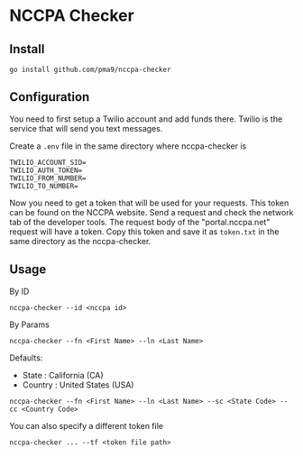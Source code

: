 # NCCPA Checker

## Install

`go install github.com/pma9/nccpa-checker`

## Configuration

You need to first setup a Twilio account and add funds there.
Twilio is the service that will send you text messages.

Create a `.env` file in the same directory where nccpa-checker is

```
TWILIO_ACCOUNT_SID=
TWILIO_AUTH_TOKEN=
TWILIO_FROM_NUMBER=
TWILIO_TO_NUMBER=
```

Now you need to get a token that will be used for your requests.
This token can be found on the NCCPA website. Send a request and
check the network tab of the developer tools. The request body
of the "portal.nccpa.net" request will have a token. Copy this token
and save it as `token.txt` in the same directory as the nccpa-checker.

## Usage

By ID

`nccpa-checker --id <nccpa id>`

By Params

`nccpa-checker --fn <First Name> --ln <Last Name>`

Defaults:
- State : California (CA)
- Country : United States (USA)

`nccpa-checker --fn <First Name> --ln <Last Name> --sc <State Code> --cc <Country Code>`

You can also specify a different token file

`nccpa-checker ... --tf <token file path>`